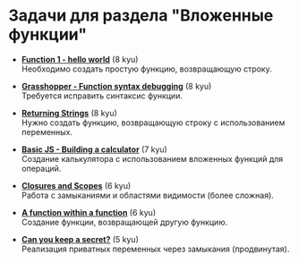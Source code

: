 # Задачи для раздела "Вложенные функции"

- [**Function 1 - hello world**](https://www.codewars.com/kata/523b4ff7adca849afe000035) (8 kyu)  
  Необходимо создать простую функцию, возвращающую строку.

- [**Grasshopper - Function syntax debugging**](https://www.codewars.com/kata/56dae9dc54c0acd29d00109a) (8 kyu)  
  Требуется исправить синтаксис функции.

- [**Returning Strings**](https://www.codewars.com/kata/55a70521798b14d4750000a4) (8 kyu)  
  Нужно создать функцию, возвращающую строку с использованием переменных.

- [**Basic JS - Building a calculator**](https://www.codewars.com/kata/529f2d1c403a58f660000656) (7 kyu)  
  Создание калькулятора с использованием вложенных функций для операций.

- [**Closures and Scopes**](https://www.codewars.com/kata/526ec46d6f5e255e150002d1) (6 kyu)  
  Работа с замыканиями и областями видимости (более сложная).

- [**A function within a function**](https://www.codewars.com/kata/53844152aa6fc137d8000589) (6 kyu)  
  Создание функции, возвращающей другую функцию.

- [**Can you keep a secret?**](https://www.codewars.com/kata/5351b35ebaeb67f9110012d2) (5 kyu)  
  Реализация приватных переменных через замыкания (продвинутая).
